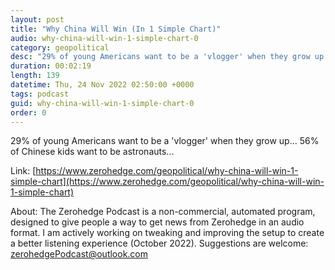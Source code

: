 ```yaml
---
layout: post
title: "Why China Will Win (In 1 Simple Chart)"
audio: why-china-will-win-1-simple-chart-0
category: geopolitical
desc: "29% of young Americans want to be a 'vlogger' when they grow up... 56% of Chinese kids want to be astronauts..."
duration: 00:02:19
length: 139
datetime: Thu, 24 Nov 2022 02:50:00 +0000
tags: podcast
guid: why-china-will-win-1-simple-chart-0
order: 0
---
```

29% of young Americans want to be a 'vlogger' when they grow up... 56% of Chinese kids want to be astronauts...

Link: [https://www.zerohedge.com/geopolitical/why-china-will-win-1-simple-chart](https://www.zerohedge.com/geopolitical/why-china-will-win-1-simple-chart)

About: The Zerohedge Podcast is a non-commercial, automated program, designed to give people a way to get news from Zerohedge in an audio format.  I am actively working on tweaking and improving the setup to create a better listening experience (October 2022).  Suggestions are welcome: [zerohedgePodcast@outlook.com](mailto:zerohedgePodcast@outlook.com)